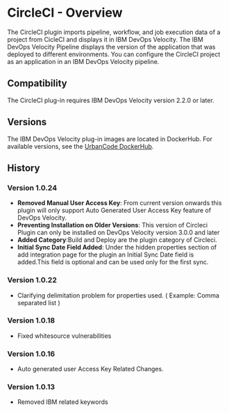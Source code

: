 
# CircleCI - Overview

The CircleCI plugin imports pipeline, workflow, and job execution data of a project from CicleCI and displays it in IBM DevOps Velocity. The IBM DevOps Velocity Pipeline displays the version of the application that was deployed to different environments. You can configure the CircleCI project as an application in an IBM DevOps Velocity pipeline.

## Compatibility

The CircleCI plug-in requires IBM DevOps Velocity version 2.2.0 or later.


## Versions

The IBM DevOps Velocity plug-in images are located in DockerHub. For available versions, see the [UrbanCode DockerHub](https://hub.docker.com/r/urbancode/ucv-ext-circleci/tags).

## History

### Version 1.0.24

* **Removed Manual User Access Key**: From current version onwards this plugin will only support Auto Generated User Access Key feature of DevOps Velocity.
* **Preventing Installation on Older Versions**: This version of Circleci Plugin can only be installed on DevOps Velocity version 3.0.0 and later
* **Added Category**:Build and Deploy are the plugin category of Circleci.
* **Initial Sync Date Field Added**: Under the hidden properties section of add integration page for the plugin an Initial Sync Date field is added.This field is optional and can be used only for the first sync.

### Version 1.0.22

* Clarifying delimitation problem for properties used. ( Example: Comma separated list )

### Version 1.0.18

* Fixed whitesource vulnerabilities

### Version 1.0.16

* Auto generated user Access Key Related Changes.

### Version 1.0.13

* Removed IBM related keywords


